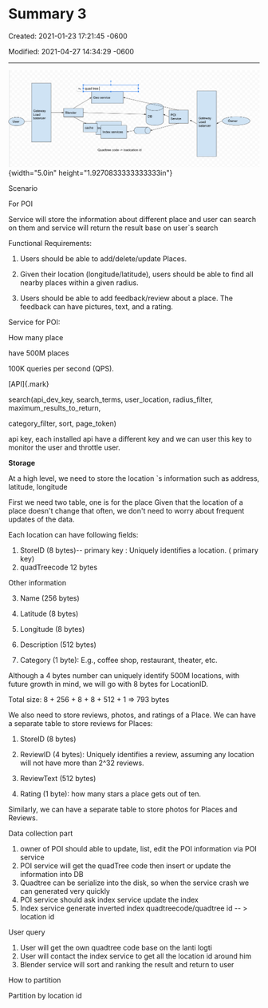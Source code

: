 # Summary 3 

Created: 2021-01-23 17:21:45 -0600

Modified: 2021-04-27 14:34:29 -0600

---

![quad tree Geo service Gateway Load balancer User Blender cache POI DB Service Gateway Load balancer Owner In Index services Quadtree code -> loadcation id ](../../media/Location-Service-Yelp-Summary-3-image1.png){width="5.0in" height="1.9270833333333333in"}







Scenario

For POI

Service will store the information about different place and user can search on them and service will return the result base on user`s search

Functional Requirements:

1. Users should be able to add/delete/update Places.

2. Given their location (longitude/latitude), users should be able to find all nearby places within a given radius.

3. Users should be able to add feedback/review about a place. The feedback can have pictures, text, and a rating.

Service for POI:

How many place

have 500M places

100K queries per second (QPS).

[API]{.mark}

search(api_dev_key, search_terms, user_location, radius_filter, maximum_results_to_return,

category_filter, sort, page_token)

api key, each installed api have a different key and we can user this key to monitor the user and throttle user.

**Storage**

At a high level, we need to store the location `s information such as address, latitude, longitude

First we need two table, one is for the place Given that the location of a place doesn't change that often, we don't need to worry about frequent updates of the data.

Each location can have following fields:

1.  StoreID (8 bytes)-- primary key : Uniquely identifies a location. ( primary key)
2.  quadTreecode 12 bytes

Other information

3. Name (256 bytes)

4. Latitude (8 bytes)

5. Longitude (8 bytes)

6. Description (512 bytes)

7. Category (1 byte): E.g., coffee shop, restaurant, theater, etc.

Although a 4 bytes number can uniquely identify 500M locations, with future growth in mind, we will go with 8 bytes for LocationID.

Total size: 8 + 256 + 8 + 8 + 512 + 1 => 793 bytes

We also need to store reviews, photos, and ratings of a Place. We can have a separate table to store reviews for Places:



1.  StoreID (8 bytes)
2.  ReviewID (4 bytes): Uniquely identifies a review, assuming any location will not have more than 2^32 reviews.

3. ReviewText (512 bytes)

4. Rating (1 byte): how many stars a place gets out of ten.

Similarly, we can have a separate table to store photos for Places and Reviews.

Data collection part

1.  owner of POI should able to update, list, edit the POI information via POI service
2.  POI service will get the quadTree code then insert or update the information into DB
3.  Quadtree can be serialize into the disk, so when the service crash we can generated very quickly
4.  POI service should ask index service update the index
5.  Index service generate inverted index quadtreecode/quadtree id -- > location id



User query

1.  User will get the own quadtree code base on the lanti logti
2.  User will contact the index service to get all the location id around him
3.  Blender service will sort and ranking the result and return to user







How to partition

Partition by location id













